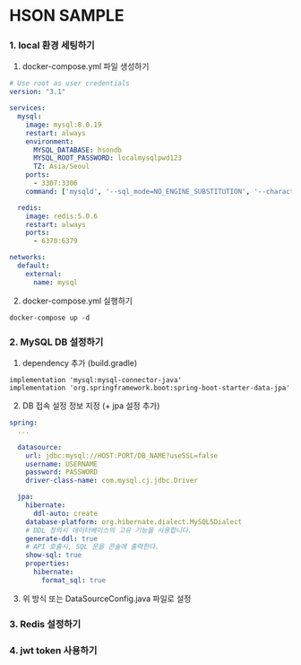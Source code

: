 # HSON SAMPLE

### 1. local 환경 세팅하기
1. docker-compose.yml 파일 생성하기
```yaml
# Use root as user credentials
version: "3.1"

services:
  mysql:
    image: mysql:8.0.19
    restart: always
    environment:
      MYSQL_DATABASE: hsondb
      MYSQL_ROOT_PASSWORD: localmysqlpwd123
      TZ: Asia/Seoul
    ports:
      - 3307:3306
    command: ['mysqld', '--sql_mode=NO_ENGINE_SUBSTITUTION', '--character-set-server=utf8mb4', '--collation-server=utf8mb4_unicode_ci']

  redis:
    image: redis:5.0.6
    restart: always
    ports:
      - 6370:6379

networks:
  default:
    external:
      name: mysql

```
2. docker-compose.yml 실행하기
```shell
docker-compose up -d
```

### 2. MySQL DB 설정하기
1. dependency 추가 (build.gradle)
```
implementation 'mysql:mysql-connector-java'
implementation 'org.springframework.boot:spring-boot-starter-data-jpa'
```
2. DB 접속 설정 정보 지정 (+ jpa 설정 추가)
```yaml
spring:
  ...

  datasource:
    url: jdbc:mysql://HOST:PORT/DB_NAME?useSSL=false
    username: USERNAME
    password: PASSWORD
    driver-class-name: com.mysql.cj.jdbc.Driver

  jpa:
    hibernate:
      ddl-auto: create
    database-platform: org.hibernate.dialect.MySQL5Dialect
    # DDL 정의시 데이터베이스의 고유 기능을 사용합니다.
    generate-ddl: true
    # API 호출시, SQL 문을 콘솔에 출력한다.
    show-sql: true
    properties:
      hibernate:
        format_sql: true
```
3. 위 방식 또는 DataSourceConfig.java 파일로 설정

### 3. Redis 설정하기

### 4. jwt token 사용하기